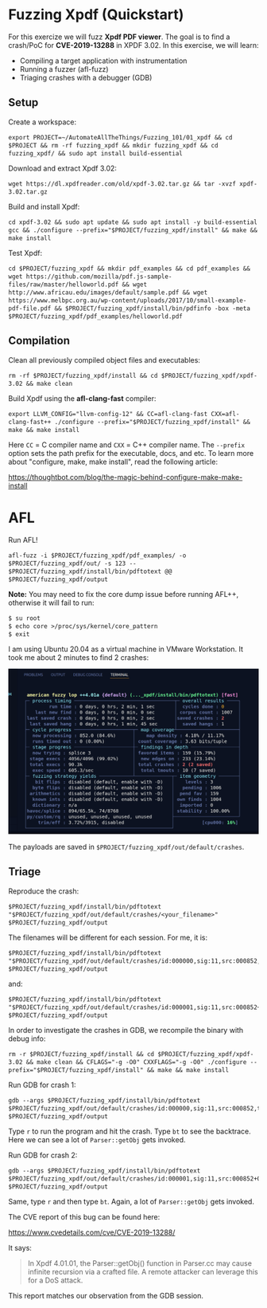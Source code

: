# Fuzzing Xpdf (Quickstart)

For this exercize we will fuzz **Xpdf PDF viewer**. The goal is to find a crash/PoC for **CVE-2019-13288** in XPDF 3.02. In this exercise, we will learn:

- Compiling a target application with instrumentation
- Running a fuzzer (afl-fuzz)
- Triaging crashes with a debugger (GDB)

## Setup

Create a workspace:

```shell
export PROJECT=~/AutomateAllTheThings/Fuzzing_101/01_xpdf && cd $PROJECT && rm -rf fuzzing_xpdf && mkdir fuzzing_xpdf && cd fuzzing_xpdf/ && sudo apt install build-essential
```

Download and extract Xpdf 3.02:

```shell
wget https://dl.xpdfreader.com/old/xpdf-3.02.tar.gz && tar -xvzf xpdf-3.02.tar.gz
```

Build and install Xpdf:

```shell
cd xpdf-3.02 && sudo apt update && sudo apt install -y build-essential gcc && ./configure --prefix="$PROJECT/fuzzing_xpdf/install" && make && make install
```

Test Xpdf:

```shell
cd $PROJECT/fuzzing_xpdf && mkdir pdf_examples && cd pdf_examples && wget https://github.com/mozilla/pdf.js-sample-files/raw/master/helloworld.pdf && wget http://www.africau.edu/images/default/sample.pdf && wget https://www.melbpc.org.au/wp-content/uploads/2017/10/small-example-pdf-file.pdf && $PROJECT/fuzzing_xpdf/install/bin/pdfinfo -box -meta $PROJECT/fuzzing_xpdf/pdf_examples/helloworld.pdf
```

## Compilation

Clean all previously compiled object files and executables:

```shell
rm -rf $PROJECT/fuzzing_xpdf/install && cd $PROJECT/fuzzing_xpdf/xpdf-3.02 && make clean 
```

Build Xpdf using the **afl-clang-fast** compiler:

```shell
export LLVM_CONFIG="llvm-config-12" && CC=afl-clang-fast CXX=afl-clang-fast++ ./configure --prefix="$PROJECT/fuzzing_xpdf/install" && make && make install
```

Here `CC` = C compiler name and `CXX` = C++ compiler name. The `--prefix` option sets the path prefix for the executable, docs, and etc. To learn more about "configure, make, make install", read the following article:

https://thoughtbot.com/blog/the-magic-behind-configure-make-make-install

# AFL

Run AFL!

```shell
afl-fuzz -i $PROJECT/fuzzing_xpdf/pdf_examples/ -o $PROJECT/fuzzing_xpdf/out/ -s 123 -- $PROJECT/fuzzing_xpdf/install/bin/pdftotext @@ $PROJECT/fuzzing_xpdf/output
```

**Note:** You may need to fix the core dump issue before running AFL++, otherwise it will fail to run:

```shell
$ su root
$ echo core >/proc/sys/kernel/core_pattern
$ exit
```

I am using Ubuntu 20.04 as a virtual machine in VMware Workstation. It took me about 2 minutes to find 2 crashes:

![AFL++](https://raw.githubusercontent.com/ret2basic/AutomateAllTheThings/main/Fuzzing_101/01_xpdf/AFL.png)

The payloads are saved in `$PROJECT/fuzzing_xpdf/out/default/crashes`.

## Triage

Reproduce the crash:

```shell
$PROJECT/fuzzing_xpdf/install/bin/pdftotext "$PROJECT/fuzzing_xpdf/out/default/crashes/<your_filename>" $PROJECT/fuzzing_xpdf/output
```

The filenames will be different for each session. For me, it is:

```shell
$PROJECT/fuzzing_xpdf/install/bin/pdftotext "$PROJECT/fuzzing_xpdf/out/default/crashes/id:000000,sig:11,src:000852,time:109760,execs:82944,op:havoc,rep:8" $PROJECT/fuzzing_xpdf/output
```

and:

```shell
$PROJECT/fuzzing_xpdf/install/bin/pdftotext "$PROJECT/fuzzing_xpdf/out/default/crashes/id:000001,sig:11,src:000852+000695,time:118537,execs:88724,op:splice,rep:16" $PROJECT/fuzzing_xpdf/output
```

In order to investigate the crashes in GDB, we recompile the binary with debug info:

```shell
rm -r $PROJECT/fuzzing_xpdf/install && cd $PROJECT/fuzzing_xpdf/xpdf-3.02 && make clean && CFLAGS="-g -O0" CXXFLAGS="-g -O0" ./configure --prefix="$PROJECT/fuzzing_xpdf/install" && make && make install
```

Run GDB for crash 1:

```shell
gdb --args $PROJECT/fuzzing_xpdf/install/bin/pdftotext $PROJECT/fuzzing_xpdf/out/default/crashes/id:000000,sig:11,src:000852,time:109760,execs:82944,op:havoc,rep:8 $PROJECT/fuzzing_xpdf/output
```

Type `r` to run the program and hit the crash. Type `bt` to see the backtrace. Here we can see a lot of `Parser::getObj` gets invoked.

Run GDB for crash 2:

```shell
gdb --args $PROJECT/fuzzing_xpdf/install/bin/pdftotext $PROJECT/fuzzing_xpdf/out/default/crashes/id:000001,sig:11,src:000852+000695,time:118537,execs:88724,op:splice,rep:16 $PROJECT/fuzzing_xpdf/output
```

Same, type `r` and then type `bt`. Again, a lot of `Parser::getObj` gets invoked.

The CVE report of this bug can be found here:

https://www.cvedetails.com/cve/CVE-2019-13288/

It says:

> In Xpdf 4.01.01, the Parser::getObj() function in Parser.cc may cause infinite recursion via a crafted file. A remote attacker can leverage this for a DoS attack.

This report matches our observation from the GDB session.
